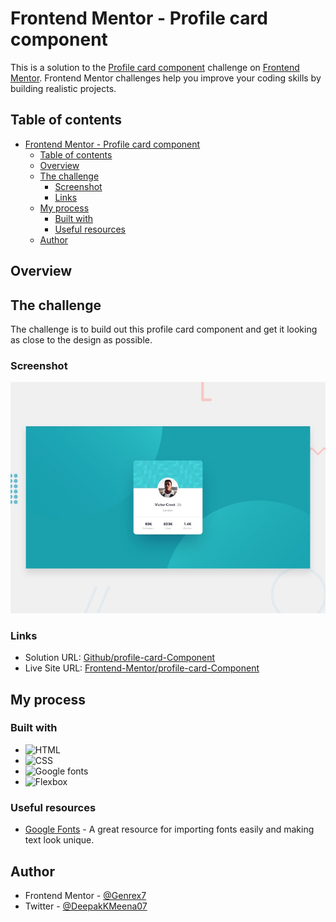 # Frontend Mentor - Profile card component

This is a solution to the [Profile card component][profile-card-component] challenge on [Frontend Mentor][frontendmentor]. Frontend Mentor challenges help you improve your coding skills by building realistic projects.

## Table of contents

- [Frontend Mentor - Profile card component](#frontend-mentor---profile-card-component)
  - [Table of contents](#table-of-contents)
  - [Overview](#overview)
  - [The challenge](#the-challenge)
    - [Screenshot](#screenshot)
    - [Links](#links)
  - [My process](#my-process)
    - [Built with](#built-with)
    - [Useful resources](#useful-resources)
  - [Author](#author)

## Overview

## The challenge

The challenge is to build out this profile card component and get it looking as close to the design as possible.

### Screenshot

![Frontend-Mentor/profile-card-component](./preview.jpg)

### Links

- Solution URL: [Github/profile-card-Component]()
- Live Site URL: [Frontend-Mentor/profile-card-Component]()

## My process

### Built with

- ![HTML][html]
- ![CSS][css]
- ![Google fonts][google-fonts]
- ![Flexbox][flexbox]

### Useful resources

- [Google Fonts](https://fonts.google.com/) - A great resource for importing fonts easily and making text look unique.

## Author

- Frontend Mentor - [@Genrex7](https://www.frontendmentor.io/profile/Genrex7)
- Twitter - [@DeepakKMeena07](https://x.com/DeepakKMeena07)

<!-- LINKS -->

[frontendmentor]: https://img.shields.io/badge/Frontend%20Mentor-3F54A3?style=for-the-badge&logo=frontendmentor&logoColor=white
[profile-card-component]: (https://www.frontendmentor.io/challenges/profile-card-component-cfArpWshJ)
[vite]: https://img.shields.io/badge/Vite-646CFF?style=for-the-badge&logo=vite&logoColor=white
[npm]: https://img.shields.io/badge/NPM-green?style=for-the-badge&logo=npm&logoColor=white
[html]: https://img.shields.io/badge/HTML5-E34F26?style=for-the-badge&logo=html5&logoColor=white
[css]: https://img.shields.io/badge/CSS-639?style=for-the-badge&logo=css&logoColor=fff
[tailwind-css]: https://img.shields.io/badge/Tailwind_CSS-000?style=for-the-badge&logo=tailwind-css&logoColor=00ADFF
[google-fonts]: https://img.shields.io/badge/Google%20Fonts-4285F4?style=for-the-badge&logo=googlefonts&logoColor=white
[flexbox]: https://img.shields.io/badge/Flexbox-violet?style=for-the-badge&logo=flexbox&logoColor=white
[mobile-first-workflow]: https://img.shields.io/badge/Mobile%20First%20Workflow-000?style=for-the-badge&logo=mobile&logoColor=**white**
